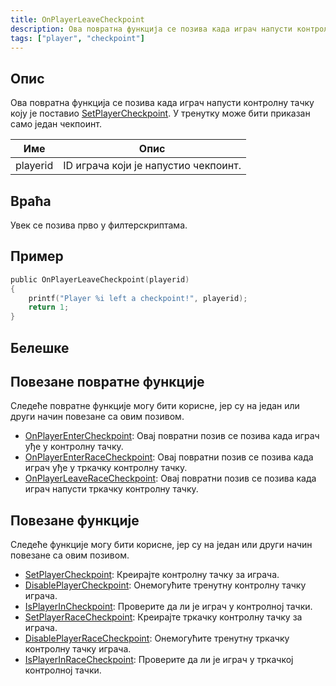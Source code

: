 ```yaml
---
title: OnPlayerLeaveCheckpoint
description: Ова повратна функција се позива када играч напусти контролну тачку коју је поставио SetPlayerCheckpoint.
tags: ["player", "checkpoint"]
---
```


## Опис

Ова повратна функција се позива када играч напусти контролну тачку коју је поставио [SetPlayerCheckpoint](../functions/SetPlayerCheckpoint). У тренутку може бити приказан само један чекпоинт.

| Име      | Опис                                             |
| -------- | ------------------------------------------------ |
| playerid | ID играча који је напустио чекпоинт.             |

## Враћа

Увек се позива прво у филтерскриптама.

## Пример

```c
public OnPlayerLeaveCheckpoint(playerid)
{
    printf("Player %i left a checkpoint!", playerid);
    return 1;
}
```

## Белешке

<TipNPCCallbacks />

## Повезане повратне функције

Следеће повратне функције могу бити корисне, јер су на један или други начин повезане са овим позивом.

- [OnPlayerEnterCheckpoint](OnPlayerEnterCheckpoint): Овај повратни позив се позива када играч уђе у контролну тачку.
- [OnPlayerEnterRaceCheckpoint](OnPlayerEnterRaceCheckpoint): Овај повратни позив се позива када играч уђе у тркачку контролну тачку.
- [OnPlayerLeaveRaceCheckpoint](OnPlayerLeaveRaceCheckpoint): Овај повратни позив се позива када играч напусти тркачку контролну тачку.

## Повезане функције

Следеће функције могу бити корисне, јер су на један или други начин повезане са овим позивом.

- [SetPlayerCheckpoint](../functions/SetPlayerCheckpoint): Креирајте контролну тачку за играча.
- [DisablePlayerCheckpoint](../functions/DisablePlayerCheckpoint): Онемогућите тренутну контролну тачку играча.
- [IsPlayerInCheckpoint](../functions/IsPlayerInCheckpoint): Проверите да ли је играч у контролној тачки.
- [SetPlayerRaceCheckpoint](../functions/SetPlayerRaceCheckpoint): Креирајте тркачку контролну тачку за играча.
- [DisablePlayerRaceCheckpoint](../functions/DisablePlayerRaceCheckpoint): Онемогућите тренутну тркачку контролну тачку играча.
- [IsPlayerInRaceCheckpoint](../functions/IsPlayerInRaceCheckpoint): Проверите да ли је играч у тркачкој контролној тачки.
